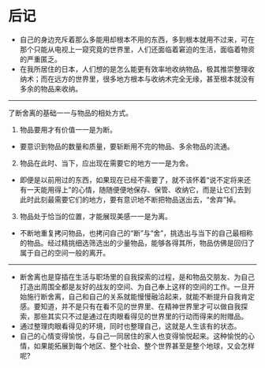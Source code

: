 # 后记

- 自己的身边充斥着那么多能用却根本不用的东西，多到根本就用不过来，可在那个只能从电视上一窥究竟的世界里，人们还面临着窘迫的生活，面临着物资的严重匿乏。
- 在我所居住的日本，人们想的是怎么能更有效率地收纳物品，极其推崇整理收纳术；而在远方的世界里，很多地方根本与收纳术完全无缘，甚至根本就没有多余的物品来收纳。
---
了断舍离的基础一一与物品的相处方式。

1. 物品要用才有价值一一是为断。
- 要意识到物品的数量和质量，要斩断用不完的物品、多余物品的流通。

2. 物品在此时、当下，应出现在需要它的地方一一是为舍。  
- 即便是以前用过的东西，如果现在已经不需要了，就不该怀着“说不定将来还有一天能用得上”的心情，随随便便地保存、保管、收纳它，而是让它们去到此时此刻最需要它们的地方，要有意识地不断把物品送出去，“舍弃”掉。

3. 物品处于恰当的位置，才能展现美感一一是为离。
- 不断地重复拷问物品，也拷问自己的“断”与“舍”，挑选出与当下的自己最相称的物品。经过精挑细选筛选出的少量物品，能够各得其所，物品仿佛是回归了属于自己的空间一般的离开。

---
- 断舍离也是穿插在生活与职场里的自我探索的过程，是和物品交朋友、为自己打造出周围全都是友好的战友的空间、为自己奉上这样的空间的工作。一旦开始施行断舍离，自己和自己的关系就能慢慢融洽起来，就能不断提升自我肯定感。要知道，并不是只有在看不见的世界里、在精神世界里才可以做自我探索，那些其实只不过是通过在肉眼看得见的世界里的行动而得来的附赠品。
- 通过整理肉眼看得见的环境，同时也整理自己，这就是人生该有的状态。
- 自己的心情变得愉悦，与自己一同居住的家人也变得愉悦起来。这种愉悦的心情，如果能拓展到每个地区、整个社会、整个世界甚至是整个地球，又会怎样呢?